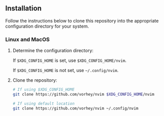 ## Installation

Follow the instructions below to clone this repository into the appropriate configuration directory for your system.

### Linux and MacOS

1. Determine the configuration directory:

    If `$XDG_CONFIG_HOME` is set, use `$XDG_CONFIG_HOME/nvim`.

    If `$XDG_CONFIG_HOME` is not set, use `~/.config/nvim`.

2. Clone the repository:

    ```bash
    # If using $XDG_CONFIG_HOME
    git clone https://github.com/vorhey/nvim $XDG_CONFIG_HOME/nvim

    # If using default location
    git clone https://github.com/vorhey/nvim ~/.config/nvim
    ```
